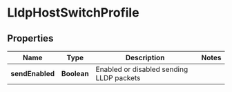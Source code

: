 # LldpHostSwitchProfile

## Properties
Name | Type | Description | Notes
------------ | ------------- | ------------- | -------------
**sendEnabled** | **Boolean** | Enabled or disabled sending LLDP packets | 
